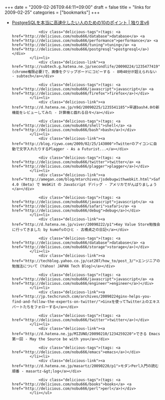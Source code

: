 +++
date = "2009-02-26T09:44:11+09:00"
draft = false
title = "links for 2009-02-25"
categories = ["bookmarks"]
+++

<ul class="delicious"><li>
                <div class="delicious-link"><a href="http://www.nonsensecorner.com/wp25/?p=3888">PostgreSQLを本当に高速化したい人のための10のポイント | 独り言v6</a></div>
                
                <div class="delicious-tags">(tags: <a href="http://delicious.com/nobu666/database">database</a> <a href="http://delicious.com/nobu666/performance">performance</a> <a href="http://delicious.com/nobu666/tuning">tuning</a> <a href="http://delicious.com/nobu666/postgresql">postgresql</a>)</div>
            </li><li>
                <div class="delicious-link"><a href="http://subtech.g.hatena.ne.jp/secondlife/20090224/1235477419">Firefox (chrome権限必要)で、画像をクリップボードにコピーする - 8時40分が超えられない - subtech</a></div>
                
                <div class="delicious-tags">(tags: <a href="http://delicious.com/nobu666/javascript">javascript</a> <a href="http://delicious.com/nobu666/firefox">firefox</a>)</div>
            </li><li>
                <div class="delicious-link"><a href="http://d.hatena.ne.jp/n9d/20090225/1235541185">早速bash4.0の新機能をレビューしてみた - 計算機と戯れる日々</a></div>
                
                <div class="delicious-tags">(tags: <a href="http://delicious.com/nobu666/shell">shell</a> <a href="http://delicious.com/nobu666/bash">bash</a>)</div>
            </li><li>
                <div class="delicious-link"><a href="http://blog.riywo.com/2009/02/25/143000">Twitterのアイコンに自動で文字入れたりするPlagger - As a Futurist...</a></div>
                
                <div class="delicious-tags">(tags: <a href="http://delicious.com/nobu666/twitter">twitter</a> <a href="http://delicious.com/nobu666/plagger">plagger</a>)</div>
            </li><li>
                <div class="delicious-link"><a href="http://amegan.com/blog/mtarchives/jsdebugwithwebkit.html">Safari 4.0 (Beta) で WebKit の JavaScript デバッグ - アメリカでがんばりましょう</a></div>
                
                <div class="delicious-tags">(tags: <a href="http://delicious.com/nobu666/javascript">javascript</a> <a href="http://delicious.com/nobu666/safari">safari</a> <a href="http://delicious.com/nobu666/debug">debug</a>)</div>
            </li><li>
                <div class="delicious-link"><a href="http://d.hatena.ne.jp/viver/20090222/p1">Key Value Store勉強会に行ってきました by kumofsのひと - 古橋貞之の日記</a></div>
                
                <div class="delicious-tags">(tags: <a href="http://delicious.com/nobu666/database">database</a> <a href="http://delicious.com/nobu666/storage">storage</a>)</div>
            </li><li>
                <div class="delicious-link"><a href="http://techblog.yahoo.co.jp/cat207/how_to/post_3/">エンジニアの勉強法について (Yahoo! JAPAN Tech Blog)</a></div>
                
                <div class="delicious-tags">(tags: <a href="http://delicious.com/nobu666/javascript">javascript</a> <a href="http://delicious.com/nobu666/engineer">engineer</a>)</div>
            </li><li>
                <div class="delicious-link"><a href="http://jp.techcrunch.com/archives/20090224ginx-helps-you-find-and-follow-the-experts-on-twitter/">Ginxを使ってTwitter上のエキスパートたちをフォローする</a></div>
                
                <div class="delicious-tags">(tags: <a href="http://delicious.com/nobu666/twitter">twitter</a>)</div>
            </li><li>
                <div class="delicious-link"><a href="http://d.hatena.ne.jp/MIZUNO/20090210/1234259220">できる Emacs 第一回 - May the Source be with you</a></div>
                
                <div class="delicious-tags">(tags: <a href="http://delicious.com/nobu666/emacs">emacs</a>)</div>
            </li><li>
                <div class="delicious-link"><a href="http://d.hatena.ne.jp/masartz/20090220/p1">モダンPerl入門の読む順番 - masartz-&gt;log</a></div>
                
                <div class="delicious-tags">(tags: <a href="http://delicious.com/nobu666/books">books</a> <a href="http://delicious.com/nobu666/perl">perl</a>)</div>
            </li></ul>
